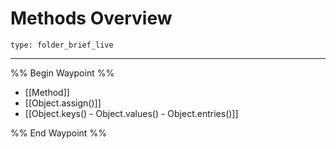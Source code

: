 # Methods Overview
 
```ccard
type: folder_brief_live
```
 
---

%% Begin Waypoint %%
- [[Method]]
- [[Object.assign()]]
- [[Object.keys() - Object.values() - Object.entries()]]

%% End Waypoint %%